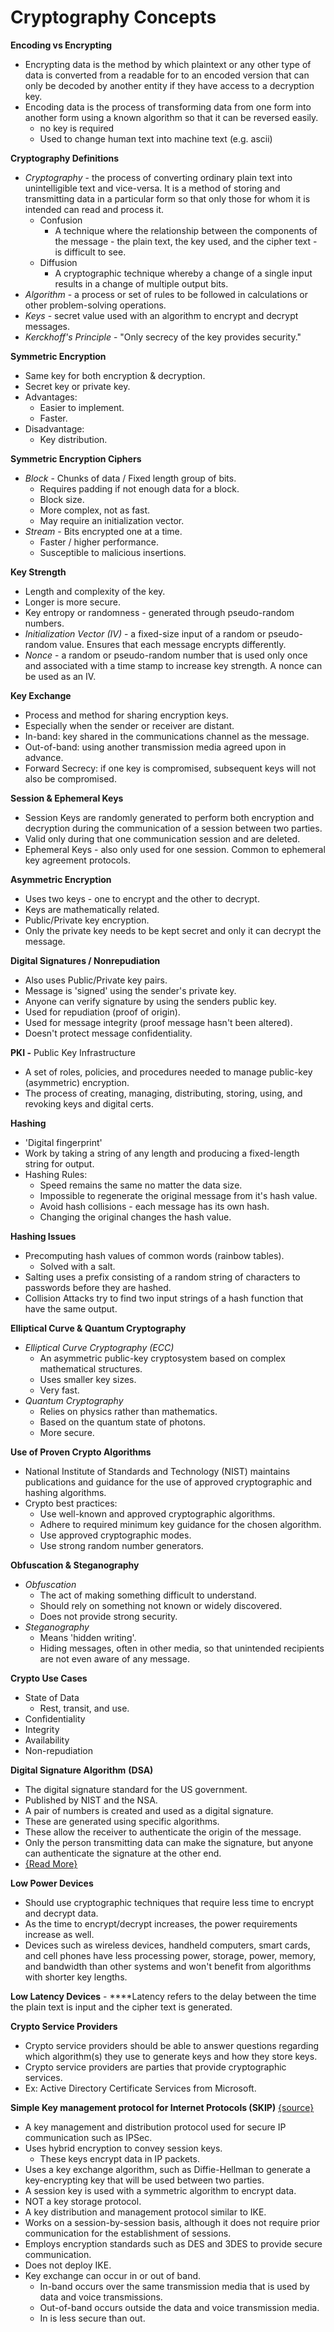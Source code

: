# Cryptography Concepts

**Encoding vs Encrypting**

* Encrypting data is the method by which plaintext or any other type of data is converted from a readable for to an encoded version that can only be decoded by another entity if they have access to a decryption key.
* Encoding data is the process of transforming data from one form into another form using a known algorithm so that it can be reversed easily.
  * no key is required
  * Used to change human text into machine text \(e.g. ascii\)

**Cryptography Definitions**

* _Cryptography_ - the process of converting ordinary plain text into unintelligible text and vice-versa. It is a method of storing and transmitting data in a particular form so that only those for whom it is intended can read and process it.
  * Confusion
    * A technique where the relationship between the components of the message - the plain text, the key used, and the cipher text - is difficult to see.
  * Diffusion
    * A cryptographic technique whereby a change of a single input results in a change of multiple output bits.
* _Algorithm_ - a process or set of rules to be followed in calculations or other problem-solving operations.
* _Keys_ - secret value used with an algorithm to encrypt and decrypt messages.
* _Kerckhoff's Principle_ - "Only secrecy of the key provides security."

**Symmetric Encryption**

* Same key for both encryption & decryption.
* Secret key or private key.
* Advantages:
  * Easier to implement.
  * Faster.
* Disadvantage:
  * Key distribution.

**Symmetric Encryption Ciphers**

* _Block_ - Chunks of data / Fixed length group of bits.
  * Requires padding if not enough data for a block.
  * Block size.
  * More complex, not as fast.
  * May require an initialization vector.
* _Stream_ - Bits encrypted one at a time.
  * Faster / higher performance.
  * Susceptible to malicious insertions.

**Key Strength**

* Length and complexity of the key.
* Longer is more secure.
* Key entropy or randomness - generated through pseudo-random numbers.
* _Initialization Vector \(IV\)_ - a fixed-size input of a random or pseudo-random value. Ensures that each message encrypts differently.
* _Nonce_ - a random or pseudo-random number that is used only once and associated with a time stamp to increase key strength. A nonce can be used as an IV.

**Key Exchange**

* Process and method for sharing encryption keys.
* Especially when the sender or receiver are distant.
* In-band: key shared in the communications channel as the message.
* Out-of-band: using another transmission media agreed upon in advance.
* Forward Secrecy: if one key is compromised, subsequent keys will not also be compromised.

**Session & Ephemeral Keys**

* Session Keys are randomly generated to perform both encryption and decryption during the communication of a session between two parties.
* Valid only during that one communication session and are deleted.
* Ephemeral Keys - also only used for one session. Common to ephemeral key agreement protocols.

**Asymmetric Encryption**

* Uses two keys - one to encrypt and the other to decrypt.
* Keys are mathematically related.
* Public/Private key encryption.
* Only the private key needs to be kept secret and only it can decrypt the message.

**Digital Signatures / Nonrepudiation**

* Also uses Public/Private key pairs.
* Message is 'signed' using the sender's private key.
* Anyone can verify signature by using the senders public key.
* Used for repudiation \(proof of origin\).
* Used for message integrity \(proof message hasn't been altered\).
* Doesn't protect message confidentiality.

**PKI -** Public Key Infrastructure

* A set of roles, policies, and procedures needed to manage public-key \(asymmetric\) encryption.
* The process of creating, managing, distributing, storing, using, and revoking keys and digital certs.

**Hashing**

* 'Digital fingerprint'
* Work by taking a string of any length and producing a fixed-length string for output.
* Hashing Rules:
  * Speed remains the same no matter the data size.
  * Impossible to regenerate the original message from it's hash value.
  * Avoid hash collisions - each message has its own hash.
  * Changing the original changes the hash value.

**Hashing Issues**

* Precomputing hash values of common words \(rainbow tables\).
  * Solved with a salt.
* Salting uses a prefix consisting of a random string of characters to passwords before they are hashed.
* Collision Attacks try to find two input strings of a hash function that have the same output.

**Elliptical Curve & Quantum Cryptography**

* _Elliptical Curve Cryptography \(ECC\)_
  * An asymmetric public-key cryptosystem based on complex mathematical structures.
  * Uses smaller key sizes.
  * Very fast.
* _Quantum Cryptography_
  * Relies on physics rather than mathematics.
  * Based on the quantum state of photons.
  * More secure.

**Use of Proven Crypto Algorithms**

* National Institute of Standards and Technology \(NIST\) maintains publications and guidance for the use of approved cryptographic and hashing algorithms.
* Crypto best practices:
  * Use well-known and approved cryptographic algorithms.
  * Adhere to required minimum key guidance for the chosen algorithm.
  * Use approved cryptographic modes.
  * Use strong random number generators.

**Obfuscation & Steganography**

* _Obfuscation_
  * The act of making something difficult to understand.
  * Should rely on something not known or widely discovered.
  * Does not provide strong security.
* _Steganography_
  * Means 'hidden writing'.
  * Hiding messages, often in other media, so that unintended recipients are not even aware of any message.

**Crypto Use Cases**

* State of Data
  * Rest, transit, and use.
* Confidentiality
* Integrity
* Availability
* Non-repudiation

**Digital Signature Algorithm** **\(DSA\)**

* The digital signature standard for the US government. 
* Published by NIST and the NSA. 
* A pair of numbers is created and used as a digital signature. 
* These are generated using specific algorithms.
* These allow the receiver to authenticate the origin of the message. 
* Only the person transmitting data can make the signature, but anyone can authenticate the signature at the other end.
* [{Read More}](https://www.educba.com/digital-signature-algorithm/)

**Low Power Devices** 

* Should use cryptographic techniques that require less time to encrypt and decrypt data. 
* As the time to encrypt/decrypt increases, the power requirements increase as well. 
* Devices such as wireless devices, handheld computers, smart cards, and cell phones have less processing power, storage, power, memory, and bandwidth than other systems and won't benefit from algorithms with shorter key lengths. 

**Low Latency Devices** - ****Latency refers to the delay between the time the plain text is input and the cipher text is generated.

**Crypto Service Providers**

* Crypto service providers should be able to answer questions regarding which algorithm\(s\) they use to generate keys and how they store keys. 
* Crypto service providers are parties that provide cryptographic services. 
* Ex: Active Directory Certificate Services from Microsoft. 

**Simple Key management protocol for Internet Protocols \(SKIP\)** [{source}](https://www.garykessler.net/library/crypto.html)

* A key management and distribution protocol used for secure IP communication such as IPSec.
* Uses hybrid encryption to convey session keys.
  * These keys encrypt data in IP packets. 
* Uses a key exchange algorithm, such as Diffie-Hellman to generate a key-encrypting key that will be used between two parties. 
* A session key is used with a symmetric algorithm to encrypt data.
* NOT a key storage protocol. 
* A key distribution and management protocol similar to IKE. 
* Works on a session-by-session basis, although it does not require prior communication for the establishment of sessions. 
* Employs encryption standards such as DES and 3DES to provide secure communication.
* Does not deploy IKE.
* Key exchange can occur in or out of band.
  * In-band occurs over the same transmission media that is used by data and voice transmissions. 
  * Out-of-band occurs outside the data and voice transmission media.
  * In is less secure than out.


